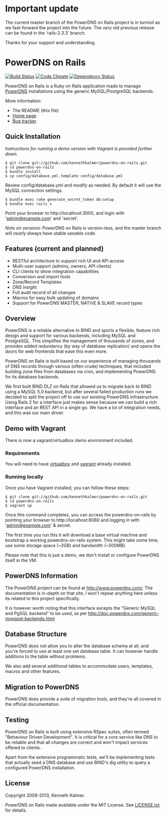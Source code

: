 # Important update

The current master branch of the PowerDNS on Rails project is in turmoil as we fast-forward the project into the future.
The _very_ old previous release can be found in the 'rails-2.3.3' branch.

Thanks for your support and understanding.

# PowerDNS on Rails

[![Build Status](https://travis-ci.org/kennethkalmer/powerdns-on-rails.png?branch=master)](https://travis-ci.org/kennethkalmer/powerdns-on-rails)
[![Code Climate](https://codeclimate.com/github/kennethkalmer/powerdns-on-rails.png)](https://codeclimate.com/github/kennethkalmer/powerdns-on-rails)
[![Dependency Status](https://gemnasium.com/kennethkalmer/powerdns-on-rails.png)](https://gemnasium.com/kennethkalmer/powerdns-on-rails)

PowerDNS on Rails is a Ruby on Rails application made to manage [PowerDNS](http://www.powerdns.com/) installations using the generic MySQL/PostgreSQL backends.

More information:

* The README (this file)
* [Home page](http://kennethkalmer.github.com/powerdns-on-rails)
* [Bug tracker](http://github.com/kennethkalmer/powerdns-on-rails/issues)

## Quick Installation

_Instructions for running a demo version with Vagrant is provided further down._

    $ git clone git://github.com/kennethkalmer/powerdns-on-rails.git
    $ cd powerdns-on-rails
    $ bundle install
    $ cp config/database.yml.template config/database.yml

Review config/database.yml and modify as needed. By default it will use the MySQL connection settings.

    $ bundle exec rake generate_secret_token db:setup
    $ bundle exec rails s

Point your browser to http://localhost:3000, and login with 'admin@example.com' and 'secret'.

_Note on versions:_ PowerDNS on Rails is version-less, and the master branch will _nearly_ always have stable useable code.

## Features (current and planned)

* RESTful architecture to support rich UI and API access
* Multi-user support (admins, owners, API clients)
* CLI clients to show integration capabilities
* Conversion and import tools
* Zone/Record Templates
* DNS Insight
* Full audit record of all changes
* Macros for easy bulk updating of domains
* Support for PowerDNS MASTER, NATIVE & SLAVE record types

## Overview

PowerDNS is a reliable alternative to BIND and sports a flexible, feature rich
design and support for various backends, including MySQL and PostgreSQL. This
simplifies the management of thousands of zones, and provides added redundancy
(by way of database replication) and opens the doors for web frontends that ease
this even more.

PowerDNS on Rails is built based on our experience of managing thousands of DNS
records through various (often crude) techniques, that included building zone
files from databases via cron, and implementing PowerDNS for its database backends.

We first built BIND DLZ on Rails that allowed us to migrate back to BIND using a
MySQL 5.0 backend, but after several failed production runs we decided to split
the project off to use our existing PowerDNS infrastructure.  Using Rails 2 for
a interface just makes sense because we can build a rich interface and an REST
API in a single go. We have a lot of integration needs, and this was our main
driver.

## Demo with Vagrant

There is now a vagrant/virtualbox demo environment included.

### Requirements

You will need to have [virtualbox](https://www.virtualbox.org/) and [vagrant](http://www.vagrantup.com) already installed.

### Running locally

Once you have Vagrant installed, you can follow these steps:

    $ git clone git://github.com/kennethkalmer/powerdns-on-rails.git
    $ cd powerdns-on-rails
    $ vagrant up

Once this command completes, you can access the powerdns-on-rails by pointing your browser to http://localhost:8080 and logging in with 'admin@example.com' & secret.

The first time you run this it will download a base virtual machine and bootstrap a working powerdns-on-rails system. This might take some time, use some storage space (~2GB) and bandwidth (~500MB).

Please note that this is just a demo, we don't install or configure PowerDNS itself in the VM.

## PowerDNS Information

The PowerDNS project can be found at http://www.powerdns.com/. The documentation
is in-depth on that site, I won't repeat anything here unless its related to
this project specifically.

It is however worth noting that this interface excepts the "Generic MySQL and
PgSQL backend" to be used, as per http://doc.powerdns.com/generic-mypgsql-backends.html

## Database Structure

PowerDNS does not allow you to alter the database schema at all, and you're
forced to use at least one set database table. It can however handle additions
to the table without problems.

We also add several additional tables to accommodate users, templates, macros
and other features.

## Migration to PowerDNS

PowerDNS does provide a suite of migration tools, and they're all covered in
the official documentation.

## Testing

PowerDNS on Rails is built using extensive RSpec suites, often termed "Behaviour
Driven Development". It is critical for a core service like DNS to be reliable
and that all changes are correct and won't impact services offered to clients.

Apart from the extensive programmatic tests, we'll be implementing tests that
actually seed a DNS database and use BIND's dig utility to query a configured
PowerDNS installation.

## License

Copyright 2008-2013, Kenneth Kalmer.

PowerDNS on Rails made available under the MIT License. See [LICENSE.txt](LICENSE.txt) for details.

